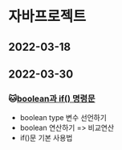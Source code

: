# 자바프로젝트
## 2022-03-18

## 2022-03-30
### :cat:[boolean과 if() 명령문](https://github.com/geunyang/2022_javaworks/tree/master/Java_10_Varriable_06)
* boolean type 변수 선언하기
* boolean 연산하기 => 비교연산
* if()문 기본 사용법